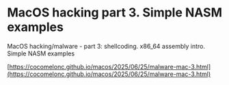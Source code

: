 # MacOS hacking part 3. Simple NASM examples

MacOS hacking/malware - part 3: shellcoding. x86_64 assembly intro. Simple NASM examples        

[https://cocomelonc.github.io/macos/2025/06/25/malware-mac-3.html](https://cocomelonc.github.io/macos/2025/06/25/malware-mac-3.html)    